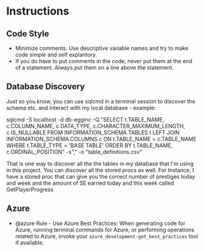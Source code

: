 # Instructions

## Code Style

- Minimize comments. Use descriptive variable names and try to make code simple and self explantory.
- If you do have to put comments in the code, never put them at the end of a statement. Always put them on a line above the statement.

## Database Discovery

Just so you know, you can use sqlcmd in a terminal session to discover the schema etc. and interact with my local database - example:

sqlcmd -S localhost -d db-egginc -Q "SELECT t.TABLE_NAME, c.COLUMN_NAME, c.DATA_TYPE, c.CHARACTER_MAXIMUM_LENGTH, c.IS_NULLABLE FROM INFORMATION_SCHEMA.TABLES t LEFT JOIN INFORMATION_SCHEMA.COLUMNS c ON t.TABLE_NAME = c.TABLE_NAME WHERE t.TABLE_TYPE = 'BASE TABLE' ORDER BY t.TABLE_NAME, c.ORDINAL_POSITION" -s"," -o "table_definitions.csv"

That is one way to discover all the the tables in my database that I'm using in this project. You can discover all the stored procs as well. For Instance, I have a stored proc that can give you the correct number of prestiges today and week and the amount of SE earned today and this week called GetPlayerProgress

## Azure

- @azure Rule - Use Azure Best Practices: When generating code for Azure, running terminal commands for Azure, or performing operations related to Azure, invoke your `azure_development-get_best_practices` tool if available.
